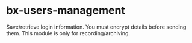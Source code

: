 # bx-users-management
Save/retrieve login information. You must encrypt details before sending them. This module is only for recording/archiving.
